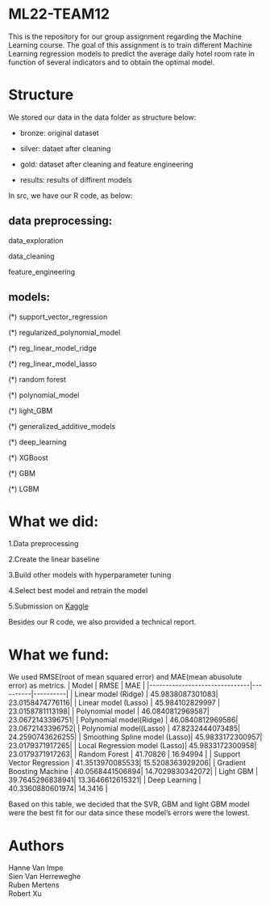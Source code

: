 # ML22-TEAM12

This is the repository for our group assignment regarding the Machine Learning course. The goal of this assignment is to train different Machine Learning regression models to predict the average daily hotel room rate in function of several indicators and to obtain the optimal model. 

# Structure 

We stored our data in the data folder as structure below: 
- bronze:
original dataset 

- silver:
dataet after cleaning 

- gold:
dataset after cleaning and feature engineering 

- results:
results of diffirent models 

In src, we have our R code, as below:

## data preprocessing:

data_exploration

data_cleaning

feature_engineering

## models:

(*) support_vector_regression

(*) regularized_polynomial_model

(*) reg_linear_model_ridge

(*) reg_linear_model_lasso

(*) random forest

(*) polynomial_model

(*) light_GBM

(*) generalized_additive_models

(*) deep_learning

(*) XGBoost

(*) GBM

(*) LGBM

# What we did:

1.Data preprocessing 

2.Create the linear baseline 

3.Build other models with hyperparameter tuning 

4.Select best model and retrain the model 

5.Submission on [Kaggle](https://www.kaggle.com/competitions/hotel-price-prediction-ugent-ml-2022)

Besides our R code, we also provided a technical report. 

# What we fund:
We used RMSE(root of mean squared error) and MAE(mean abusolute error) as metrics. 
| Model                         | RMSE     | MAE      |
|-------------------------------|----------|----------|
| Linear model (Ridge)          | 45.9838087301083| 23.0158474776116|
| Linear model (Lasso)          | 45.984102829997 | 23.0158781113198|
| Polynomial model              | 46.0840812969587| 23.0672143396751|
| Polynomial model(Ridge)       | 46.0840812969586| 23.0672143396752|
| Polynomial model(Lasso)       | 47.8232444073485| 24.2590743626255|
| Smoothing Spline model (Lasso)| 45.9833172300957| 23.0179371917265|
| Local Regression model (Lasso)| 45.9833172300958| 23.0179371917263|
| Random Forest                 | 41.70826        | 16.94994        |
| Support Vector Regression     | 41.3513970085533| 15.5208363929206|
| Gradient Boosting Machine     | 40.0568441506894| 14.7029830342072|
| Light GBM                     | 39.7645296838941| 13.3646612615321|
| Deep Learning                 | 40.3360880601974| 14.3416         |

Based on this table, we decided that the SVR, GBM and light GBM model were the best fit for our data since these model’s errors were the lowest.  

# Authors 
Hanne Van Impe<br>
Sien Van Herreweghe<br> 
Ruben Mertens<br>
Robert Xu 
